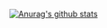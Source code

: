 [![Anurag's github stats](https://github-readme-stats.vercel.app/api?username=rusli-nasir)](https://github.com/rusli-nasir)
